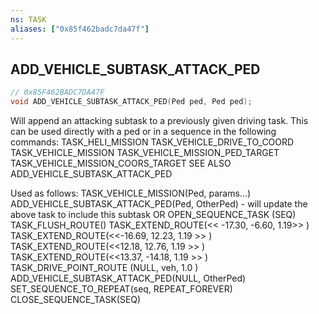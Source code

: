 ```yaml
---
ns: TASK
aliases: ["0x85f462badc7da47f"]
---
```

## ADD_VEHICLE_SUBTASK_ATTACK_PED

```c
// 0x85F462BADC7DA47F
void ADD_VEHICLE_SUBTASK_ATTACK_PED(Ped ped, Ped ped);
```

Will append an attacking subtask to a previously given driving task. This can be used directly with a ped or in a sequence in the following commands: TASK_HELI_MISSION TASK_VEHICLE_DRIVE_TO_COORD TASK_VEHICLE_MISSION TASK_VEHICLE_MISSION_PED_TARGET TASK_VEHICLE_MISSION_COORS_TARGET SEE ALSO ADD_VEHICLE_SUBTASK_ATTACK_PED

Used as follows: TASK_VEHICLE_MISSION(Ped, params...) ADD_VEHICLE_SUBTASK_ATTACK_PED(Ped, OtherPed) - will update the above task to include this subtask OR OPEN_SEQUENCE_TASK (SEQ) TASK_FLUSH_ROUTE() TASK_EXTEND_ROUTE(<< -17.30, -6.60, 1.19>> ) TASK_EXTEND_ROUTE(<<-16.69, 12.23, 1.19 >> ) TASK_EXTEND_ROUTE(<<12.18, 12.76, 1.19 >> ) TASK_EXTEND_ROUTE(<<13.37, -14.18, 1.19 >> ) TASK_DRIVE_POINT_ROUTE (NULL, veh, 1.0 ) ADD_VEHICLE_SUBTASK_ATTACK_PED(NULL, OtherPed) SET_SEQUENCE_TO_REPEAT(seq, REPEAT_FOREVER) CLOSE_SEQUENCE_TASK(SEQ)

